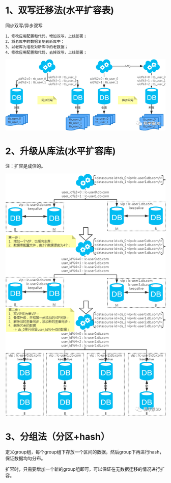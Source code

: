 

# 1、双写迁移法(水平扩容表)

同步双写/异步双写

```
1、修改应用配置和代码，增加双写，上线部署；
2、将老库中的数据复制到新库中；
3、以老库为准校对新库中的老数据；
4、修改应用配置和代码，去掉双写，上线部署；
```



![扩容双写](img\扩容-双写.png)



# 2、升级从库法(水平扩容库)

注：扩容是成倍的。

![扩容-升级从库](img\扩容-升级从库.png)



# 3、分组法（分区+hash）

定义group组，每个group组下存放一个区间的数据，然后group下再进行hash，保证数据均匀分布。

扩容时，只需要增加一个新的group组即可，可以保证在无数据迁移的情况进行扩容。